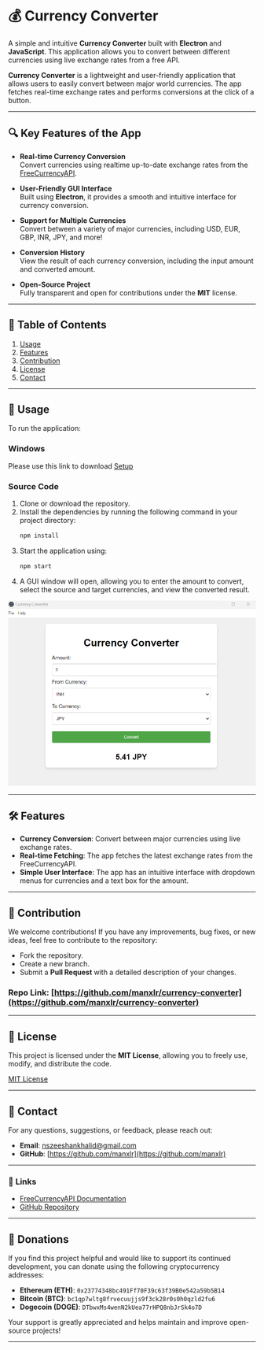 # 💰 Currency Converter

A simple and intuitive **Currency Converter** built with **Electron** and **JavaScript**. This application allows you to convert between different currencies using live exchange rates from a free API.

**Currency Converter** is a lightweight and user-friendly application that allows users to easily convert between major world currencies. The app fetches real-time exchange rates and performs conversions at the click of a button.

---

## 🔍 Key Features of the App

- **Real-time Currency Conversion**  
  Convert currencies using realtime up-to-date exchange rates from the [FreeCurrencyAPI](https://freecurrencyapi.com).

- **User-Friendly GUI Interface**  
  Built using **Electron**, it provides a smooth and intuitive interface for currency conversion.

- **Support for Multiple Currencies**  
  Convert between a variety of major currencies, including USD, EUR, GBP, INR, JPY, and more!

- **Conversion History**  
  View the result of each currency conversion, including the input amount and converted amount.

- **Open-Source Project**  
  Fully transparent and open for contributions under the **MIT** license.

---

## 📝 Table of Contents

1. [Usage](#-usage)  
2. [Features](#-features)  
3. [Contribution](#-contribution)  
4. [License](#-license)  
5. [Contact](#-contact)  

---

## 🚀 **Usage**

To run the application:
### Windows 
Please use this link to download [Setup](https://github.com/manxlr/currency-converter/releases/download/v1.0.0/Currency.Converter.Setup.1.0.0.exe)
### Source Code
1. Clone or download the repository.
2. Install the dependencies by running the following command in your project directory:
   ```bash
   npm install
   ```
3. Start the application using:
   ```bash
   npm start
   ```
4. A GUI window will open, allowing you to enter the amount to convert, select the source and target currencies, and view the converted result.

![Currency Converter GUI](assets/Main_GUI.png)

---

## 🛠️ **Features**

- **Currency Conversion**: Convert between major currencies using live exchange rates.
- **Real-time Fetching**: The app fetches the latest exchange rates from the FreeCurrencyAPI.
- **Simple User Interface**: The app has an intuitive interface with dropdown menus for currencies and a text box for the amount.

---

## 🤝 **Contribution**

We welcome contributions! If you have any improvements, bug fixes, or new ideas, feel free to contribute to the repository:

- Fork the repository.
- Create a new branch.
- Submit a **Pull Request** with a detailed description of your changes.

### Repo Link: [https://github.com/manxlr/currency-converter](https://github.com/manxlr/currency-converter)

---

## 📜 **License**

This project is licensed under the **MIT License**, allowing you to freely use, modify, and distribute the code.

[MIT License](https://opensource.org/licenses/MIT)

---

## 📧 **Contact**

For any questions, suggestions, or feedback, please reach out:

- **Email**: [nszeeshankhalid@gmail.com](mailto:nszeeshankhalid@gmail.com)
- **GitHub**: [https://github.com/manxlr](https://github.com/manxlr)

---

### 🔗 **Links**

- [FreeCurrencyAPI Documentation](https://freecurrencyapi.com)
- [GitHub Repository](https://github.com/manxlr/currency-converter)

---

## 💖 **Donations**

If you find this project helpful and would like to support its continued development, you can donate using the following cryptocurrency addresses:

- **Ethereum (ETH)**: `0x23774348bc491Ff70F39c63f39B0e542a59b5B14`  
- **Bitcoin (BTC)**: `bc1qp7wltg8frvecuujjs9f3ck28r0s0h0qzld2fu6`  
- **Dogecoin (DOGE)**: `DTbwxMs4wenN2kUea77rHPQ8nbJrSk4o7D`  

Your support is greatly appreciated and helps maintain and improve open-source projects!

---
